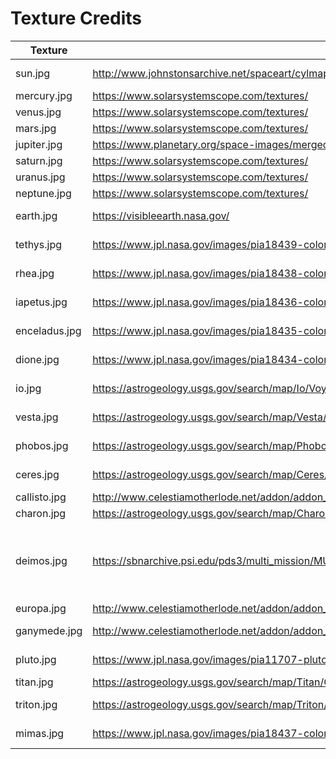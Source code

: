 # Texture Credits

| Texture       | Source                                                                                                       | License       | Authors / Citation                                                                                             |
|---------------|--------------------------------------------------------------------------------------------------------------|---------------|----------------------------------------------------------------------------------------------------------------|
| sun.jpg       | http://www.johnstonsarchive.net/spaceart/cylmaps.html                                                        | Public Domain |                                                                                                                |
| mercury.jpg   | https://www.solarsystemscope.com/textures/                                                                   | CC-BY         |                                                                                                                |
| venus.jpg     | https://www.solarsystemscope.com/textures/                                                                   | CC-BY         |                                                                                                                |
| mars.jpg      | https://www.solarsystemscope.com/textures/                                                                   | CC-BY         |                                                                                                                |
| jupiter.jpg   | https://www.planetary.org/space-images/merged-cassini-and-juno/                                              | CC-BY         |                                                                                                                |
| saturn.jpg    | https://www.solarsystemscope.com/textures/                                                                   | CC-BY         |                                                                                                                |
| uranus.jpg    | https://www.solarsystemscope.com/textures/                                                                   | CC-BY         |                                                                                                                |
| neptune.jpg   | https://www.solarsystemscope.com/textures/                                                                   | CC-BY         |                                                                                                                |
| earth.jpg     | https://visibleearth.nasa.gov/                                                                               | Public Domain |                                                                                                                |
| tethys.jpg    | https://www.jpl.nasa.gov/images/pia18439-color-maps-of-tethys-2014                                           | Public Domain | .                                                                                                              |
| rhea.jpg      | https://www.jpl.nasa.gov/images/pia18438-color-maps-of-rhea-2014                                             | Public Domain |                                                                                                                |
| iapetus.jpg   | https://www.jpl.nasa.gov/images/pia18436-color-maps-of-iapetus-2014                                          | Public Domain |                                                                                                                |
| enceladus.jpg | https://www.jpl.nasa.gov/images/pia18435-color-maps-of-enceladus-2014                                        | Public Domain |
| dione.jpg     | https://www.jpl.nasa.gov/images/pia18434-color-maps-of-dione-2014                                            | Public Domain |                                                                                                                |
| io.jpg        | https://astrogeology.usgs.gov/search/map/Io/Voyager-Galileo/Io_GalileoSSI-Voyager_Global_Mosaic_ClrMerge_1km | Public Domain |                                                                                                                |
| vesta.jpg     | https://astrogeology.usgs.gov/search/map/Vesta/Dawn/DLR/HAMO/Vesta_Dawn_FC_HAMO_Mosaic_Global_74ppd          | None          | NASA/JPL-Caltech/UCLA/MPS/DLR/IDA                                                                              |
| phobos.jpg    | https://astrogeology.usgs.gov/search/map/Phobos/Viking/Phobos_Viking_Mosaic_40ppd_DLRcontrol                 | Public Domain | Phil Stooke                                                                                                    |
| ceres.jpg     | https://astrogeology.usgs.gov/search/map/Ceres/Dawn/DLR/FramingCamera/Ceres_Dawn_FC_DLR_global_59ppd_Feb2016 | None          | NASA/JPL-Caltech/UCLA/MPS/DLR/IDA                                                                              |
| callisto.jpg  | http://www.celestiamotherlode.net/addon/addon_194.html                                                       | CC            | John van Vliet                                                                                                 |
| charon.jpg    | https://astrogeology.usgs.gov/search/map/Charon/NewHorizons/Charon_NewHorizons_Global_Mosaic_300m_Jul2017    | None          | New Horizons Team                                                                                              |
| deimos.jpg    | https://sbnarchive.psi.edu/pds3/multi_mission/MULTI_SA_MULTI_6_STOOKEMAPS_V3_0/document/00_map_guide.html    | Public Domain | Stooke. P., Stooke Small Bodies Maps V3.0. MULTI-SA-MULTI-6-STOOKEMAPS-V3.0. NASA Planetary Data System, 2015. |
| europa.jpg    | http://www.celestiamotherlode.net/addon/addon_200.html                                                       | CC            | John van Vliet                                                                                                 |
| ganymede.jpg  | http://www.celestiamotherlode.net/addon/addon_996.html                                                       | Public Domain |                                                                                                                |
| pluto.jpg     | https://www.jpl.nasa.gov/images/pia11707-pluto-color-map                                                     | Public Domain |                                                                                                                |
| titan.jpg     | https://astrogeology.usgs.gov/search/map/Titan/Cassini/Global-Mosaic/Titan_ISS_P19658_Mosaic_Global_4km      | None          | Cassini ISS Team                                                                                               |
| triton.jpg    | https://astrogeology.usgs.gov/search/map/Triton/Mosaic/Triton_Voyager2_ClrMosaic_GlobalFill_600m             | Public Domain | Lunar and Planetary Institute                                                                                  |
| mimas.jpg     | https://www.jpl.nasa.gov/images/pia18437-color-maps-of-mimas-2014                                            | Public Domain |                                                                                                                |